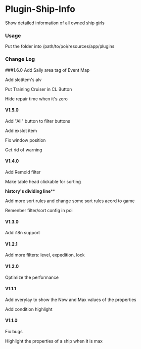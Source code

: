 # Plugin-Ship-Info
Show detailed information of all owned ship girls
### Usage
Put the folder into /path/to/poi/resources/app/plugins
### Change Log

###1.6.0
Add Sally area tag of Event Map

Add slotitem's alv

Put Training Cruiser in CL Button

Hide repair time when it's zero

#### V1.5.0
Add "All" button to filter buttons

Add exslot item

Fix window position

Get rid of warning
#### V1.4.0
Add Remold filter

Make table head clickable for sorting

**********history's dividing line************

Add more sort rules and change some sort rules acord to game

Remenber filter/sort config in poi
#### V1.3.0
Add i18n support
#### V1.2.1
Add more filters: level, expedition, lock
#### V1.2.0
Optimize the performance

#### V1.1.1
Add overylay to show the Now and Max values of the properties

Add condition highlight
#### V1.1.0
Fix bugs

Highlight the properties of a ship when it is max
